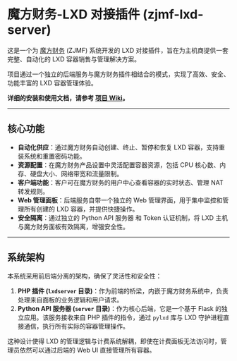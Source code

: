 # 魔方财务-LXD 对接插件 (zjmf-lxd-server)

这是一个为 [魔方财务](https://www.google.com/search?q=https://www.zjmf.com/) (ZJMF) 系统开发的 LXD 对接插件，旨在为主机商提供一套完整、自动化的 LXD 容器销售与管理解决方案。

项目通过一个独立的后端服务与魔方财务插件相结合的模式，实现了高效、安全、功能丰富的 LXD 容器管理体验。

**详细的安装和使用文档，请参考 [项目 Wiki](https://www.google.com/search?q=https://github.com/xkatld/zjmf-lxd-server/wiki)。**

-----

## 核心功能

  * **自动化供应**：通过魔方财务自动创建、终止、暂停和恢复 LXD 容器，支持重装系统和重置密码功能。
  * **资源配置**：在魔方财务产品设置中灵活配置容器资源，包括 CPU 核心数、内存、硬盘大小、网络带宽和流量限制。
  * **客户端功能**：客户可在魔方财务的用户中心查看容器的实时状态、管理 NAT 转发规则。
  * **Web 管理面板**：后端服务自带一个独立的 Web 管理界面，用于集中监控和管理所有创建的 LXD 容器，并提供快捷操作。
  * **安全隔离**：通过独立的 Python API 服务器 和 Token 认证机制，将 LXD 主机与魔方财务面板有效隔离，增强安全性。

-----

## 系统架构

本系统采用前后端分离的架构，确保了灵活性和安全性：

1.  **PHP 插件 (`lxdserver` 目录)**：作为前端的桥梁，内嵌于魔方财务系统中，负责处理来自面板的业务逻辑和用户请求。
2.  **Python API 服务器 (`server` 目录)**：作为核心后端，它是一个基于 Flask 的独立应用。该服务接收来自 PHP 插件的指令，通过 `pylxd` 库与 LXD 守护进程直接通信，执行所有实际的容器管理操作。

这种设计使得 LXD 的管理逻辑与计费系统解耦，即使在计费面板无法访问时，管理员依然可以通过后端的 Web UI 直接管理所有容器。
